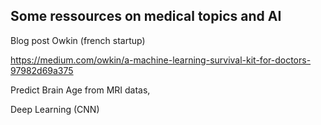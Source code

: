 
## Some ressources on medical topics and AI

Blog post Owkin (french startup)

https://medium.com/owkin/a-machine-learning-survival-kit-for-doctors-97982d69a375

Predict Brain Age from MRI datas,

Deep Learning (CNN)
